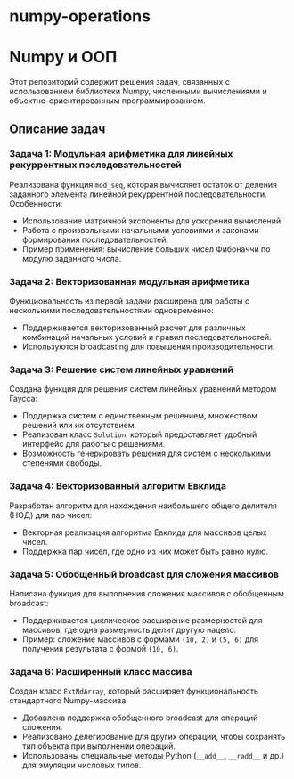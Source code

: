 # numpy-operations

# Numpy и ООП

Этот репозиторий содержит решения задач, связанных с использованием библиотеки Numpy, численными вычислениями и объектно-ориентированным программированием.

## Описание задач

### Задача 1: Модульная арифметика для линейных рекуррентных последовательностей
Реализована функция `mod_seq`, которая вычисляет остаток от деления заданного элемента линейной рекуррентной последовательности. Особенности:
- Использование матричной экспоненты для ускорения вычислений.
- Работа с произвольными начальными условиями и законами формирования последовательностей.
- Пример применения: вычисление больших чисел Фибоначчи по модулю заданного числа.

### Задача 2: Векторизованная модульная арифметика
Функциональность из первой задачи расширена для работы с несколькими последовательностями одновременно:
- Поддерживается векторизованный расчет для различных комбинаций начальных условий и правил последовательностей.
- Используются broadcasting для повышения производительности.

### Задача 3: Решение систем линейных уравнений
Создана функция для решения систем линейных уравнений методом Гаусса:
- Поддержка систем с единственным решением, множеством решений или их отсутствием.
- Реализован класс `Solution`, который предоставляет удобный интерфейс для работы с решениями.
- Возможность генерировать решения для систем с несколькими степенями свободы.

### Задача 4: Векторизованный алгоритм Евклида
Разработан алгоритм для нахождения наибольшего общего делителя (НОД) для пар чисел:
- Векторная реализация алгоритма Евклида для массивов целых чисел.
- Поддержка пар чисел, где одно из них может быть равно нулю.

### Задача 5: Обобщенный broadcast для сложения массивов
Написана функция для выполнения сложения массивов с обобщенным broadcast:
- Поддерживается циклическое расширение размерностей для массивов, где одна размерность делит другую нацело.
- Пример: сложение массивов с формами `(10, 2)` и `(5, 6)` для получения результата с формой `(10, 6)`.

### Задача 6: Расширенный класс массива
Создан класс `ExtNdArray`, который расширяет функциональность стандартного Numpy-массива:
- Добавлена поддержка обобщенного broadcast для операций сложения.
- Реализовано делегирование для других операций, чтобы сохранять тип объекта при выполнении операций.
- Использованы специальные методы Python (`__add__`, `__radd__` и др.) для эмуляции числовых типов.


